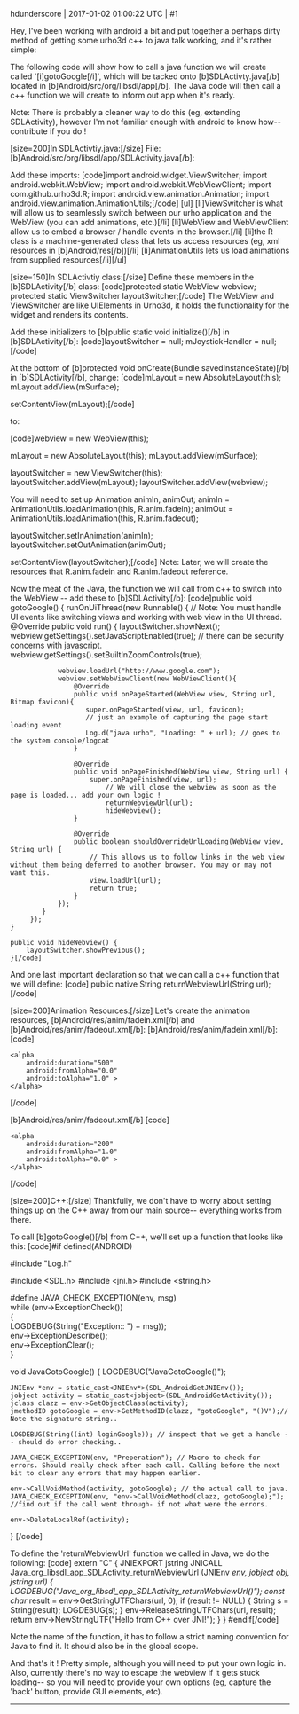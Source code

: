 hdunderscore | 2017-01-02 01:00:22 UTC | #1

Hey, I've been working with android a bit and put together a perhaps dirty method of getting some urho3d c++ to java talk working, and it's rather simple:

The following code will show how to call a java function we will create called '[i]gotoGoogle[/i]', which will be tacked onto [b]SDLActivty.java[/b] located in [b]Android/src/org/libsdl/app[/b]. The Java code will then call a c++ function we will create to inform out app when it's ready.

Note: There is probably a cleaner way to do this (eg, extending SDLActivity), however I'm not familiar enough with android to know how-- contribute if you do !

[size=200]In SDLActivtiy.java:[/size]
File: [b]Android/src/org/libsdl/app/SDLActivity.java[/b]:

Add these imports:
[code]import android.widget.ViewSwitcher;
import android.webkit.WebView;
import android.webkit.WebViewClient;
import com.github.urho3d.R;
import android.view.animation.Animation;
import android.view.animation.AnimationUtils;[/code]
[ul]
[li]ViewSwitcher is what will allow us to seamlessly switch between our urho application and the WebView (you can add animations, etc.)[/li]
[li]WebView and WebViewClient allow us to embed a browser / handle events in the browser.[/li]
[li]the R class is a machine-generated class that lets us access resources (eg, xml resources in [b]Android/res[/b])[/li]
[li]AnimationUtils lets us load animations from supplied resources[/li][/ul]


[size=150]In SDLActivtiy class:[/size]
Define these members in the [b]SDLActivity[/b] class:
[code]protected static WebView webview;
protected static ViewSwitcher layoutSwitcher;[/code]
The WebView and ViewSwitcher are like UIElements in Urho3d, it holds the functionality for the widget and renders its contents.

Add these initializers to [b]public static void initialize()[/b] in [b]SDLActivity[/b]:
[code]layoutSwitcher = null;
mJoystickHandler = null;[/code]

At the bottom of [b]protected void onCreate(Bundle savedInstanceState)[/b] in [b]SDLActivity[/b], change:
[code]mLayout = new AbsoluteLayout(this);
mLayout.addView(mSurface);

setContentView(mLayout);[/code]

to: 

[code]webview = new WebView(this);

mLayout = new AbsoluteLayout(this);
mLayout.addView(mSurface);

layoutSwitcher = new ViewSwitcher(this);
layoutSwitcher.addView(mLayout);
layoutSwitcher.addView(webview);

You will need to set up
Animation animIn, animOut;
animIn = AnimationUtils.loadAnimation(this, R.anim.fadein);
animOut = AnimationUtils.loadAnimation(this, R.anim.fadeout);

layoutSwitcher.setInAnimation(animIn);
layoutSwitcher.setOutAnimation(animOut);

setContentView(layoutSwitcher);[/code]
Note: Later, we will create the resources that R.anim.fadein and R.anim.fadeout reference.

Now the meat of the Java, the function we will call from c++ to switch into the WebView -- add these to [b]SDLActivity[/b]:
[code]public void gotoGoogle() {
        runOnUiThread(new Runnable() {
        // Note: You must handle UI events like switching views and working with web view in the UI thread.
            @Override
            public void run() {
                layoutSwitcher.showNext();
                webview.getSettings().setJavaScriptEnabled(true); // there can be security concerns with javascript.
                webview.getSettings().setBuiltInZoomControls(true);

                webview.loadUrl("http://www.google.com");
                webview.setWebViewClient(new WebViewClient(){
                    @Override
                    public void onPageStarted(WebView view, String url, Bitmap favicon){
                       super.onPageStarted(view, url, favicon);
                       // just an example of capturing the page start loading event
                       Log.d("java urho", "Loading: " + url); // goes to the system console/logcat
                    }

                    @Override
                    public void onPageFinished(WebView view, String url) {
                        super.onPageFinished(view, url);
                            // We will close the webview as soon as the page is loaded... add your own logic !
                            returnWebviewUrl(url);
                            hideWebview();
                    }

                    @Override
                    public boolean shouldOverrideUrlLoading(WebView view, String url) {
                        // This allows us to follow links in the web view without them being deferred to another browser. You may or may not want this.
                        view.loadUrl(url);
                        return true;
                    }
                });
            }
         });
    }

    public void hideWebview() {
        layoutSwitcher.showPrevious();
    }[/code]

And one last important declaration so that we can call a c++ function that we will define:
[code]    public native String returnWebviewUrl(String url);[/code]

[size=200]Animation Resources:[/size]
Let's create the animation resources, [b]Android/res/anim/fadein.xml[/b] and [b]Android/res/anim/fadeout.xml[/b]:
[b]Android/res/anim/fadein.xml[/b]:
[code]<?xml version="1.0" encoding="utf-8"?>
<set xmlns:android="http://schemas.android.com/apk/res/android"
    android:shareInterpolator="false" >

    <alpha
        android:duration="500"
        android:fromAlpha="0.0"
        android:toAlpha="1.0" >
    </alpha>

</set>
[/code]

[b]Android/res/anim/fadeout.xml[/b]
[code]<?xml version="1.0" encoding="utf-8"?>
<set xmlns:android="http://schemas.android.com/apk/res/android"
    android:shareInterpolator="false" >

    <alpha
        android:duration="200"
        android:fromAlpha="1.0"
        android:toAlpha="0.0" >
    </alpha>

</set>
[/code]

[size=200]C++:[/size]
Thankfully, we don't have to worry about setting things up on the C++ away from our main source-- everything works from there.

To call [b]gotoGoogle()[/b] from C++, we'll set up a function that looks like this:
[code]#if defined(ANDROID)

#include "Log.h"

#include <SDL.h>
#include <jni.h>
#include <string.h>

#define JAVA_CHECK_EXCEPTION(env, msg) \
while (env->ExceptionCheck()) \
{\
    LOGDEBUG(String("Exception:: ") + msg));\
    env->ExceptionDescribe();\
    env->ExceptionClear();\
}

void JavaGotoGoogle()
{
    LOGDEBUG("JavaGotoGoogle()");

    JNIEnv *env = static_cast<JNIEnv*>(SDL_AndroidGetJNIEnv());
    jobject activity = static_cast<jobject>(SDL_AndroidGetActivity());
    jclass clazz = env->GetObjectClass(activity);
    jmethodID gotoGoogle = env->GetMethodID(clazz, "gotoGoogle", "()V");// Note the signature string..

    LOGDEBUG(String((int) loginGoogle)); // inspect that we get a handle -- should do error checking..

    JAVA_CHECK_EXCEPTION(env, "Preperation"); // Macro to check for errors. Should really check after each call. Calling before the next bit to clear any errors that may happen earlier.

    env->CallVoidMethod(activity, gotoGoogle); // the actual call to java.
    JAVA_CHECK_EXCEPTION(env, "env->CallVoidMethod(clazz, gotoGoogle);"); //find out if the call went through- if not what were the errors.

    env->DeleteLocalRef(activity);
}
[/code]

To define the 'returnWebviewUrl' function we called in Java, we do the following:
[code]
extern "C" {
    JNIEXPORT jstring JNICALL Java_org_libsdl_app_SDLActivity_returnWebviewUrl (JNIEnv *env, jobject obj, jstring url)
    {
        LOGDEBUG("Java_org_libsdl_app_SDLActivity_returnWebviewUrl()");
        const char* result = env->GetStringUTFChars(url, 0);
        if (result != NULL)
        {
            String s = String(result);
            LOGDEBUG(s);
        }
        env->ReleaseStringUTFChars(url, result);
        return env->NewStringUTF("Hello from C++ over JNI!");
    }
}
#endif[/code]

Note the name of the function, it has to follow a strict naming convention for Java to find it. It should also be in the global scope.

And that's it ! Pretty simple, although you will need to put your own logic in. Also, currently there's no way to escape the webview if it gets stuck loading-- so you will need to provide your own options (eg, capture the 'back' button, provide GUI elements, etc).

-------------------------

